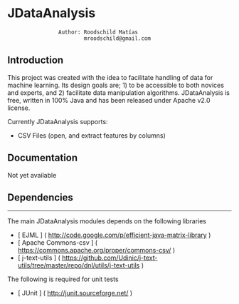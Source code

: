 # JDataAnalysis
                    Author: Roodschild Matías
                            mroodschild@gmail.com

## Introduction

This project was created with the idea to facilitate handling of data for machine learning. Its design goals are; 1) to be accessible to both novices and experts, and 2) facilitate data manipulation algorithms. JDataAnalysis is free, written in 100% Java and has been released under Apache v2.0 license.

Currently JDataAnalysis supports:

* CSV Files (open, and extract features by columns)

## Documentation

Not yet available


## Dependencies
-----------------------------------------

The main JDataAnalysis modules depends on the following libraries

- [ EJML          ]  ( http://code.google.com/p/efficient-java-matrix-library )
- [ Apache Commons-csv          ]  ( https://commons.apache.org/proper/commons-csv/ )
- [ j-text-utils          ]  ( https://github.com/Udinic/j-text-utils/tree/master/repo/dnl/utils/j-text-utils )

The following is required for unit tests

- [ JUnit   ]       ( http://junit.sourceforge.net/                           )
